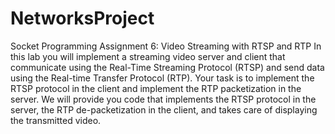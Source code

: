 # NetworksProject
Socket Programming Assignment 6: Video Streaming with RTSP and RTP
In this lab you will implement a streaming video server and client that communicate using the Real-Time
Streaming Protocol (RTSP) and send data using the Real-time Transfer Protocol (RTP). Your task is to
implement the RTSP protocol in the client and implement the RTP packetization in the server.
We will provide you code that implements the RTSP protocol in the server, the RTP de-packetization in
the client, and takes care of displaying the transmitted video.
